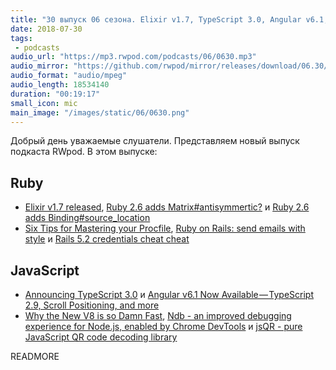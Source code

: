 ```yaml
---
title: "30 выпуск 06 сезона. Elixir v1.7, TypeScript 3.0, Angular v6.1, Ruby 2.6 adds Matrix#antisymmertic?, Ndb, jsQR и прочее"
date: 2018-07-30
tags:
 - podcasts
audio_url: "https://mp3.rwpod.com/podcasts/06/0630.mp3"
audio_mirror: "https://github.com/rwpod/mirror/releases/download/06.30/0630.mp3"
audio_format: "audio/mpeg"
audio_length: 18534140
duration: "00:19:17"
small_icon: mic
main_image: "/images/static/06/0630.png"
---
```


Добрый день уважаемые слушатели. Представляем новый выпуск подкаста RWpod. В этом выпуске:

## Ruby

 - [Elixir v1.7 released](https://elixir-lang.org/blog/2018/07/25/elixir-v1-7-0-released/), [Ruby 2.6 adds Matrix#antisymmertic?](https://atulbhosale.in/posts/2018-07-23-ruby-2-6-adds-antisymmertic/) и [Ruby 2.6 adds Binding#source_location](https://blog.bigbinary.com/2018/07/24/ruby-2-6-adds-binding-source-location.html)
 - [Six Tips for Mastering your Procfile](https://medium.com/@adam_41691/six-tips-for-mastering-your-procfile-64ea1207b779), [Ruby on Rails: send emails with style](https://www.imaginarycloud.com/blog/rails-send-emails-with-style/) и [Rails 5.2 credentials cheat cheat](https://blog.eq8.eu/til/rails-52-credentials-tricks.html)

## JavaScript

 - [Announcing TypeScript 3.0](https://blogs.msdn.microsoft.com/typescript/2018/07/30/announcing-typescript-3-0/) и [Angular v6.1 Now Available — TypeScript 2.9, Scroll Positioning, and more](https://blog.angular.io/angular-v6-1-now-available-typescript-2-9-scroll-positioning-and-more-9f1c03007bb6)
 - [Why the New V8 is so Damn Fast](https://nodesource.com/blog/why-the-new-v8-is-so-damn-fast), [Ndb - an improved debugging experience for Node.js, enabled by Chrome DevTools](https://github.com/GoogleChromeLabs/ndb/) и [jsQR - pure JavaScript QR code decoding library](https://cozmo.github.io/jsQR/)

READMORE
